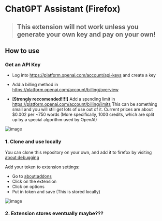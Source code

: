 # ChatGPT Assistant (Firefox)

> ## This extension will not work unless you generate your own key and pay on your own!

## How to use

### Get an API Key

- Log into https://platform.openai.com/account/api-keys and create a key

- Add a billing method in https://platform.openai.com/account/billing/overview
- **[Strongly reccomended!!!!]** Add a spending limit in https://platform.openai.com/account/billing/limits This can be something small and you will still get lots of use out of it. Current prices are about $0.002 per ~750 words (More specifically, 1000 credits, which are split up by a special algorithm used by OpenAI)

![image](https://user-images.githubusercontent.com/55003876/223319767-55678cbb-a69a-4885-8624-7844a22d6560.png)

### 1. Clone and use locally

You can clone this repository on your own, and add it to firefox by visiting [about:debugging](about:debugging)

Add your token to extension settings:

- Go to [about:addons](about:addons)
- Click on the extension
- Click on options
- Put in token and save (This is stored locally)

![image](https://user-images.githubusercontent.com/55003876/223319809-d6e00464-b293-44e2-ba62-e81e7a9cbd5f.png)

### 2. Extension stores eventually maybe???
